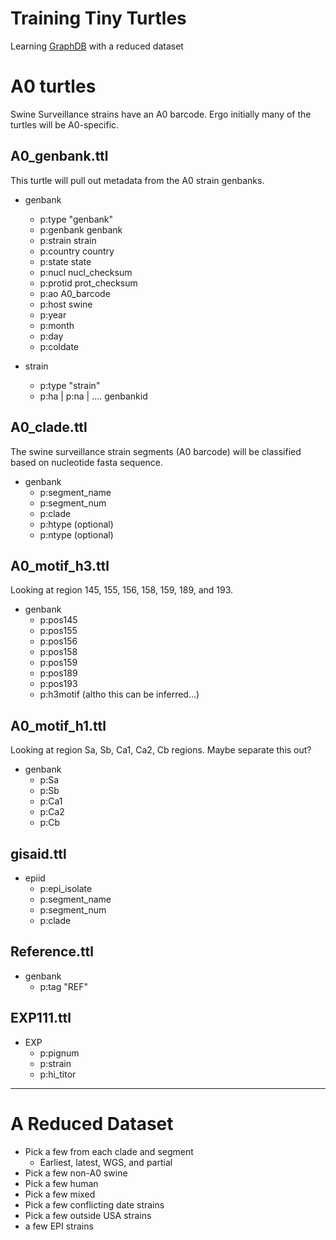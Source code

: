 # Training Tiny Turtles

Learning [GraphDB](https://www.ontotext.com/products/graphdb/) with a reduced dataset

# A0 turtles

Swine Surveillance strains have an A0 barcode. Ergo initially many of the turtles will be A0-specific.

## A0\_genbank.ttl

This turtle will pull out metadata from the A0 strain genbanks.

* genbank
	* p:type "genbank"
	* p:genbank genbank 
	* p:strain strain
	* p:country country
	* p:state state
	* p:nucl nucl\_checksum
	* p:protid prot\_checksum
	* p:ao A0\_barcode
	* p:host swine
	* p:year
	* p:month
	* p:day
	* p:coldate

* strain
	* p:type "strain"
	* p:ha | p:na | .... genbankid

## A0\_clade.ttl

The swine surveillance strain segments (A0 barcode) will be classified based on nucleotide fasta sequence.

* genbank
	* p:segment_name
	* p:segment_num
	* p:clade 
	* p:htype (optional)
	* p:ntype (optional)

## A0\_motif\_h3.ttl

Looking at region 145, 155, 156, 158, 159, 189, and 193.

* genbank
	* p:pos145
	* p:pos155
	* p:pos156
	* p:pos158
	* p:pos159
	* p:pos189
	* p:pos193
	* p:h3motif (altho this can be inferred...)

## A0\_motif\_h1.ttl

Looking at region Sa, Sb, Ca1, Ca2, Cb regions. Maybe separate this out?

* genbank
	* p:Sa
	* p:Sb
	* p:Ca1
	* p:Ca2
	* p:Cb

## gisaid.ttl

* epiid
	* p:epi\_isolate
	* p:segment\_name
	* p:segment\_num
	* p:clade

## Reference.ttl

* genbank
	* p:tag "REF"

## EXP111.ttl

* EXP
	* p:pignum
	* p:strain
	* p:hi\_titor

	
---

# A Reduced Dataset

* Pick a few from each clade and segment
	* Earliest, latest, WGS, and partial
* Pick a few non-A0 swine
* Pick a few human
* Pick a few mixed
* Pick a few conflicting date strains
* Pick a few outside USA strains
* a few EPI strains



